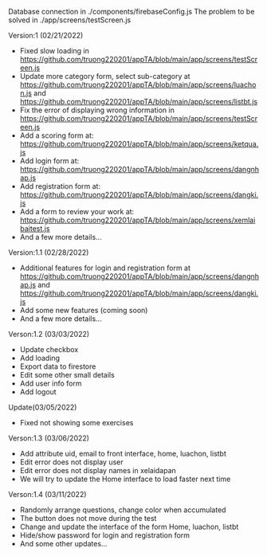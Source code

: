 Database connection in ./components/firebaseConfig.js
The problem to be solved in ./app/screens/testScreen.js

Version:1 (02/21/2022)

- Fixed slow loading in https://github.com/truong220201/appTA/blob/main/app/screens/testScreen.js
- Update more category form, select sub-category at https://github.com/truong220201/appTA/blob/main/app/screens/luachon.js 
and https://github.com/truong220201/appTA/blob/main/app/screens/listbt.js
- Fix the error of displaying wrong information in https://github.com/truong220201/appTA/blob/main/app/screens/testScreen.js
- Add a scoring form at: https://github.com/truong220201/appTA/blob/main/app/screens/ketqua.js
- Add login form at: https://github.com/truong220201/appTA/blob/main/app/screens/dangnhap.js
- Add registration form at: https://github.com/truong220201/appTA/blob/main/app/screens/dangki.js
- Add a form to review your work at: https://github.com/truong220201/appTA/blob/main/app/screens/xemlaibaitest.js
- And a few more details...

Version:1.1 (02/28/2022)

- Additional features for login and registration form at https://github.com/truong220201/appTA/blob/main/app/screens/dangnhap.js
and https://github.com/truong220201/appTA/blob/main/app/screens/dangki.js
- Add some new features (coming soon)
- And a few more details...

Verson:1.2 (03/03/2022)

- Update checkbox
- Add loading
- Export data to firestore
- Edit some other small details
- Add user info form
- Add logout

Update(03/05/2022)


- Fixed not showing some exercises


Verson:1.3 (03/06/2022)

- Add attribute uid, email to front interface, home, luachon, listbt
- Edit error does not display user
- Edit error does not display names in xelaidapan
- We will try to update the Home interface to load faster next time


Verson:1.4 (03/11/2022)

- Randomly arrange questions, change color when accumulated
- The button does not move during the test
- Change and update the interface of the form Home, luachon, listbt
- Hide/show password for login and registration form
- And some other updates...



